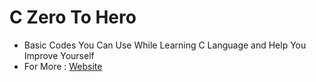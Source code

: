 # C Zero To Hero

- Basic Codes You Can Use While Learning C Language and Help You Improve Yourself
- For More : [Website](https://ahmedkececi.com)
